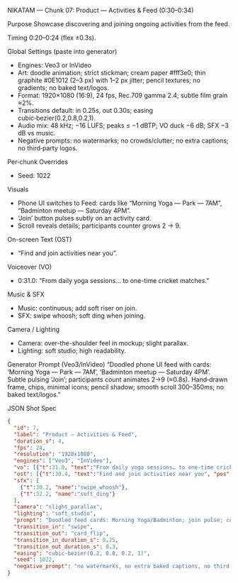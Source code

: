 NIKATAM — Chunk 07: Product — Activities & Feed (0:30–0:34)

Purpose
Showcase discovering and joining ongoing activities from the feed.

Timing
0:20–0:24 (flex ±0.3s).

Global Settings (paste into generator)
- Engines: Veo3 or InVideo
- Art: doodle animation; strict stickman; cream paper #fff3e0; thin graphite #0E1012 (2–3 px) with 1–2 px jitter; pencil textures; no gradients; no baked text/logos.
- Format: 1920×1080 (16:9), 24 fps, Rec.709 gamma 2.4; subtle film grain ≈2%.
- Transitions default: in 0.25s, out 0.30s; easing cubic‑bezier(0.2,0.8,0.2,1).
- Audio mix: 48 kHz; −16 LUFS; peaks ≤ −1 dBTP; VO duck −6 dB; SFX −3 dB vs music.
- Negative prompts: no watermarks; no crowds/clutter; no extra captions; no third‑party logos.

Per‑chunk Overrides
- Seed: 1022

Visuals
- Phone UI switches to Feed: cards like “Morning Yoga — Park — 7AM”, “Badminton meetup — Saturday 4PM”.
- ‘Join’ button pulses subtly on an activity card.
- Scroll reveals details; participants counter grows 2 → 9.

On-screen Text (OST)
- “Find and join activities near you”.

Voiceover (VO)
- 0:31.0: “From daily yoga sessions… to one-time cricket matches.”

Music & SFX
- Music: continuous; add soft riser on join.
- SFX: swipe whoosh; soft ding when joining.

Camera / Lighting
- Camera: over-the-shoulder feel in mockup; slight parallax.
- Lighting: soft studio; high readability.



Generator Prompt (Veo3/InVideo)
“Doodled phone UI feed with cards: ‘Morning Yoga — Park — 7AM’, ‘Badminton meetup — Saturday 4PM’. Subtle pulsing ‘Join’; participants count animates 2→9 (≈0.8s). Hand‑drawn frame, chips, minimal icons; pencil shadow; smooth scroll 300–350ms; no baked text/logos.”

JSON Shot Spec
```json
{
  "id": 7,
  "label": "Product — Activities & Feed",
  "duration_s": 4,
  "fps": 24,
  "resolution": "1920x1080",
  "engines": ["Veo3", "InVideo"],
  "vo": [{"t":31.0, "text":"From daily yoga sessions… to one-time cricket matches."}],
  "ost": [{"t":30.4, "text":"Find and join activities near you", "pos":"ll"}],
  "sfx": [
    {"t":30.2, "name":"swipe_whoosh"},
    {"t":32.2, "name":"soft_ding"}
  ],
  "camera": "slight_parallax",
  "lighting": "soft_studio",
  "prompt": "Doodled feed cards: Morning Yoga/Badminton; join pulse; counter 2->9 in 0.8s; smooth scroll; no baked text.",
  "transition_in": "swipe",
  "transition_out": "card_flip",
  "transition_in_duration_s": 0.25,
  "transition_out_duration_s": 0.3,
  "easing": "cubic-bezier(0.2, 0.8, 0.2, 1)",
  "seed": 1022,
  "negative_prompt": "no watermarks, no extra baked captions, no third-party logos"
}
```


